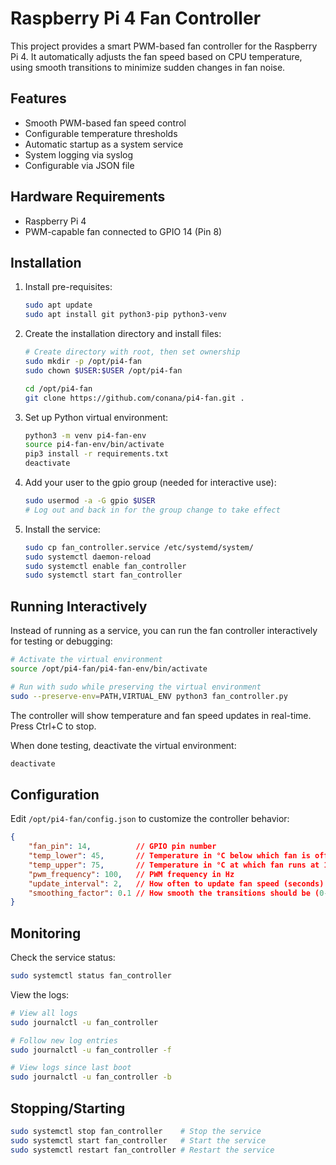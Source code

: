 # Raspberry Pi 4 Fan Controller

This project provides a smart PWM-based fan controller for the Raspberry Pi 4. It automatically adjusts the fan speed based on CPU temperature, using smooth transitions to minimize sudden changes in fan noise.

## Features

- Smooth PWM-based fan speed control
- Configurable temperature thresholds
- Automatic startup as a system service
- System logging via syslog
- Configurable via JSON file

## Hardware Requirements

- Raspberry Pi 4
- PWM-capable fan connected to GPIO 14 (Pin 8)

## Installation

1. Install pre-requisites:
   ```bash
   sudo apt update
   sudo apt install git python3-pip python3-venv
   ```
1. Create the installation directory and install files:
   ```bash
   # Create directory with root, then set ownership
   sudo mkdir -p /opt/pi4-fan
   sudo chown $USER:$USER /opt/pi4-fan
   
   cd /opt/pi4-fan
   git clone https://github.com/conana/pi4-fan.git .
   ```
1. Set up Python virtual environment:
   ```bash
   python3 -m venv pi4-fan-env
   source pi4-fan-env/bin/activate
   pip3 install -r requirements.txt
   deactivate
   ```
1. Add your user to the gpio group (needed for interactive use):
   ```bash
   sudo usermod -a -G gpio $USER
   # Log out and back in for the group change to take effect
   ```
1. Install the service:
   ```bash
   sudo cp fan_controller.service /etc/systemd/system/
   sudo systemctl daemon-reload
   sudo systemctl enable fan_controller
   sudo systemctl start fan_controller
   ```

## Running Interactively
   
Instead of running as a service, you can run the fan controller interactively for testing or debugging:

```bash
# Activate the virtual environment
source /opt/pi4-fan/pi4-fan-env/bin/activate

# Run with sudo while preserving the virtual environment
sudo --preserve-env=PATH,VIRTUAL_ENV python3 fan_controller.py
```

The controller will show temperature and fan speed updates in real-time. Press Ctrl+C to stop.

When done testing, deactivate the virtual environment:
```bash
deactivate
```

## Configuration

Edit `/opt/pi4-fan/config.json` to customize the controller behavior:

```json
{
    "fan_pin": 14,          // GPIO pin number
    "temp_lower": 45,       // Temperature in °C below which fan is off
    "temp_upper": 75,       // Temperature in °C at which fan runs at 100%
    "pwm_frequency": 100,   // PWM frequency in Hz
    "update_interval": 2,   // How often to update fan speed (seconds)
    "smoothing_factor": 0.1 // How smooth the transitions should be (0-1)
}
```

## Monitoring

Check the service status:
```bash
sudo systemctl status fan_controller
```

View the logs:
```bash
# View all logs
sudo journalctl -u fan_controller

# Follow new log entries
sudo journalctl -u fan_controller -f

# View logs since last boot
sudo journalctl -u fan_controller -b
```

## Stopping/Starting

```bash
sudo systemctl stop fan_controller    # Stop the service
sudo systemctl start fan_controller   # Start the service
sudo systemctl restart fan_controller # Restart the service
